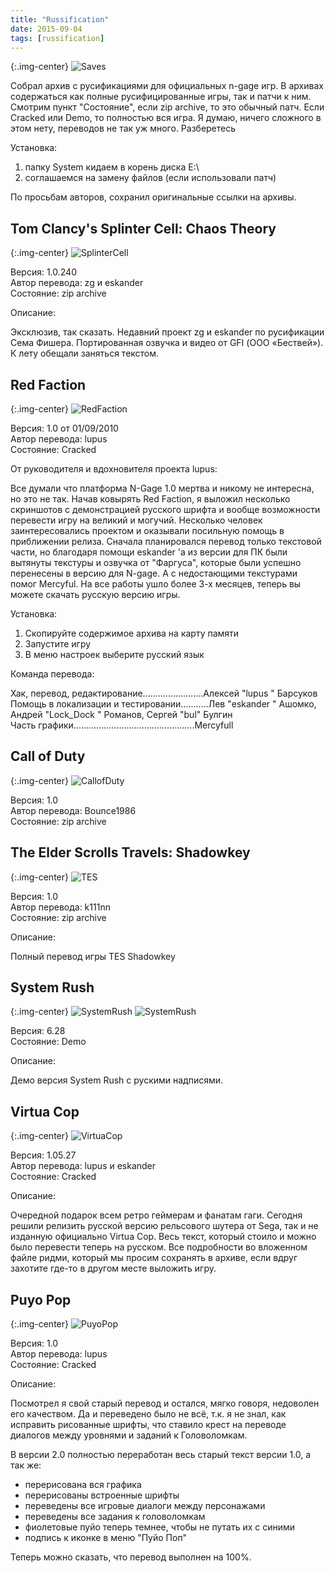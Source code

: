 ```yaml
---
title: "Russification"
date: 2015-09-04
tags: [russification]
---
```


{:.img-center}
![Saves](https://dl.dropboxusercontent.com/u/33967130/n-gage/russification/rus.jpg) 

Cобрал архив с русификациями для официальных n-gage игр. В архивах содержаться как полные русифицированные игры, так и патчи к ним. Смотрим пункт "Состояние", если zip archive, то это обычный патч. Если Cracked или Demo, то полностью вся игра. Я думаю, ничего сложного в этом нету, переводов не так уж много. Разберетесь

Установка:

1. папку System кидаем в корень диска E:\
2. соглашаемся на замену файлов (если использовали патч)

По просьбам авторов, сохранил оригинальные ссылки на архивы. 

<h2>Tom Clancy's Splinter Cell: Chaos Theory</h2>

{:.img-center}
![SplinterCell](https://dl.dropboxusercontent.com/u/33967130/n-gage/russification/Splinter_Cell_Chaos_Theory.png) 

Версия: 1.0.240
<br>
Автор перевода: zg и eskander
<br>
Состояние: zip archive

Описание:

Эксклюзив, так сказать. Недавний проект zg и eskander по русификации Сема Фишера. Портированная озвучка и видео от GFI (ООО «Бествей»).  К лету обещали заняться текстом. 

<h2>Red Faction</h2>

{:.img-center}
![RedFaction](https://dl.dropboxusercontent.com/u/33967130/n-gage/russification/RedFaction.jpg)

Версия: 1.0 от 01/09/2010
<br>
Автор перевода: lupus
<br>
Состояние: Cracked

От руководителя и вдохновителя проекта lupus:

Все думали что платформа N-Gage 1.0 мертва и никому не интересна, но это не так. Начав ковырять Red Faction, я выложил несколько скриншотов с демонстрацией русского шрифта и вообще возможности перевести игру на великий и могучий. Несколько человек заинтересовались проектом и оказывали посильную помощь в приближении релиза.
Сначала планировался перевод только текстовой части, но благодаря помощи eskander 'а из версии для ПК были вытянуты текстуры и озвучка от "Фаргуса", которые были успешно перенесены в версию для N-gage.
А с недостающими текстурами помог Mercyful. На все работы ушло более 3-х месяцев, теперь вы можете скачать русскую версию игры.

Установка:

1. Скопируйте содержимое архива на карту памяти
2. Запустите игру
3. В меню настроек выберите русский язык

Команда перевода:

Хак, перевод, редактирование........................Алексей "lupus " Барсуков
<br>
Помощь в локализации и тестировании...........Лев "eskander " Ашомко, Андрей "Lock_Dock " Романов, Сергей "bul" Булгин
<br>
Часть графики................................................Mercyfull


<h2>Call of Duty</h2>

{:.img-center}
![CallofDuty](https://dl.dropboxusercontent.com/u/33967130/n-gage/russification/call.gif)

Версия: 1.0
<br>
Автор перевода: Bounce1986
<br>
Состояние: zip archive


<h2>The Elder Scrolls Travels: Shadowkey</h2>

{:.img-center}
![TES](https://dl.dropboxusercontent.com/u/33967130/n-gage/russification/call.gi)

Версия: 1.0
<br>
Автор перевода: k111nn
<br>
Состояние: zip archive

Описание:

Полный перевод игры TES Shadowkey


<h2>System Rush</h2>

{:.img-center}
![SystemRush](https://dl.dropboxusercontent.com/u/33967130/n-gage/russification/SystemRush00.png)
![SystemRush](https://dl.dropboxusercontent.com/u/33967130/n-gage/russification/SystemRush01.png)

Версия: 6.28
<br>
Состояние: Demo

Описание:

Демо версия System Rush с рускими надписями.


<h2>Virtua Cop</h2>

{:.img-center}
![VirtuaCop](https://dl.dropboxusercontent.com/u/33967130/n-gage/russification/VirtuaCop.jpg)

Версия: 1.05.27
<br>
Автор перевода: lupus и eskander
<br>
Состояние: Cracked

Описание:

Очередной подарок всем ретро геймерам и фанатам гаги.
Сегодня решили релизить русской версию рельсового шутера от Sega, так и не изданную официально Virtua Cop.
Весь текст, который стоило и можно было перевести теперь на русском.
Все подробности во вложенном файле ридми, который мы просим сохранять в архиве, если вдруг захотите где-то в другом месте выложить игру.


<h2>Puyo Pop</h2>

{:.img-center}
![PuyoPop](https://dl.dropboxusercontent.com/u/33967130/n-gage/russification/puyox.jpg)

Версия: 1.0
<br>
Автор перевода: lupus
<br>
Состояние: Cracked
<br>

Описание:

Посмотрел я свой старый перевод и остался, мягко говоря, недоволен его качеством.
Да и переведено было не всё, т.к. я не знал, как исправить рисованные шрифты, что ставило крест на переводе диалогов между уровнями и заданий к Головоломкам.

В версии 2.0 полностью переработан весь старый текст версии 1.0, а так же:
+ перерисована вся графика
+ перерисованы встроенные шрифты
+ переведены все игровые диалоги между персонажами
+ переведены все задания к головоломкам
+ фиолетовые пуйо теперь темнее, чтобы не путать их с синими
+ подпись к иконке в меню "Пуйо Поп"

Теперь можно сказать, что перевод выполнен на 100%.
